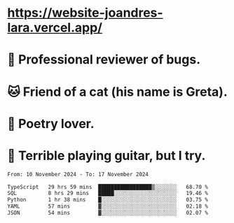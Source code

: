 # https://website-joandres-lara.vercel.app/
# 🐛 Professional reviewer of bugs.
# 🐱 Friend of a cat (his name is Greta).
# 📜 Poetry lover.
# 🎸 Terrible playing guitar, but I try.

<!--START_SECTION:waka-->

```txt
From: 10 November 2024 - To: 17 November 2024

TypeScript   29 hrs 59 mins  █████████████████▒░░░░░░░   68.70 %
SQL          8 hrs 29 mins   █████░░░░░░░░░░░░░░░░░░░░   19.46 %
Python       1 hr 38 mins    █░░░░░░░░░░░░░░░░░░░░░░░░   03.75 %
YAML         57 mins         ▓░░░░░░░░░░░░░░░░░░░░░░░░   02.18 %
JSON         54 mins         ▓░░░░░░░░░░░░░░░░░░░░░░░░   02.07 %
```

<!--END_SECTION:waka-->

